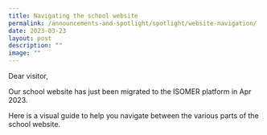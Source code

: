 ```yaml
---
title: Navigating the school website
permalink: /announcements-and-spotlight/spotlight/website-navigation/
date: 2023-03-23
layout: post
description: ""
image: ""
---
```

Dear visitor,

Our school website has just been migrated to the ISOMER platform in Apr 2023.

Here is a visual guide to help you navigate between the various parts of the school website.

